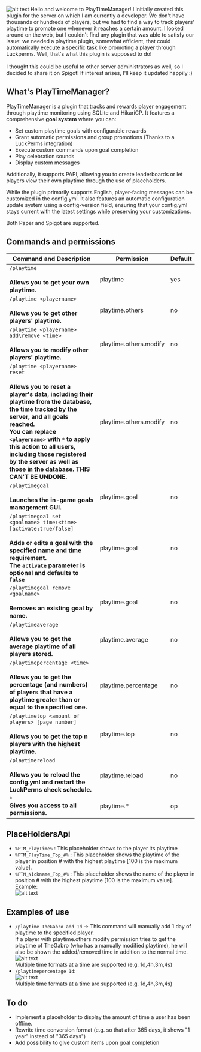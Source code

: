 ![alt text](https://i.imgur.com/cMGDraE.png "PlayTime Logo")
Hello and welcome to PlayTimeManager! I initially created this plugin for the server on which I am currently a developer. We don't have thousands or hundreds of players, but we had to find a way to track players' playtime to promote one whenever it reaches a certain amount. I looked around on the web, but I couldn't find any plugin that was able to satisfy our issue: we needed a playtime plugin, somewhat efficient, that could automatically execute a specific task like promoting a player through Luckperms. Well, that's what this plugin is supposed to do! <br> <br>
I thought this could be useful to other server administrators as well, so I decided to share it on Spigot! If interest arises, I'll keep it updated happily :)
## What's PlayTimeManager?
PlayTimeManager is a plugin that tracks and rewards player engagement through playtime monitoring using SQLite and HikariCP. It features a comprehensive **goal system** where you can:
-   Set custom playtime goals with configurable rewards
-   Grant automatic permissions and group promotions (Thanks to a LuckPerms integration)
-   Execute custom commands upon goal completion
-   Play celebration sounds
-   Display custom messages

Additionally, it supports PAPI, allowing you to create leaderboards or let players view their own playtime through the use of placeholders.

While the plugin primarily supports English, player-facing messages can be customized in the config.yml. It also features an automatic configuration update system using a config-version field, ensuring that your config.yml stays current with the latest settings while preserving your customizations.

Both Paper and Spigot are supported.



## Commands and permissions
| Command and Description| Permission | Default |
|---------|------------|---------|
| `/playtime`<br><br>**Allows you to get your own playtime.** | playtime | yes |
| `/playtime <playername>`<br><br>**Allows you to get other players' playtime.** | playtime.others | no |
| `/playtime <playername> add\remove <time>`<br><br>**Allows you to modify other players' playtime.** | playtime.others.modify | no |
| `/playtime <playername> reset`<br><br>**Allows you to reset a player's data, including their playtime from the database, the time tracked by the server, and all goals reached.<br>You can replace `<playername>` with `*` to apply this action to all users, including those registered by the server as well as those in the database. THIS CAN'T BE UNDONE.** | playtime.others.modify | no |
| `/playtimegoal`<br><br>**Launches the in-game goals management GUI.** | playtime.goal | no |
| `/playtimegoal set <goalname> time:<time> [activate:true/false]` <br><br>**Adds or edits a goal with the specified name and time requirement.<br>The `activate` parameter is optional and defaults to `false`** | playtime.goal | no |
| `/playtimegoal remove <goalname> `<br><br>**Removes an existing goal by name.** | playtime.goal | no |
| `/playtimeaverage`<br><br>**Allows you to get the average playtime of all players stored.** | playtime.average | no |
| `/playtimepercentage <time>`<br><br>**Allows you to get the percentage (and numbers) of players that have a playtime greater than or equal to the specified one.** | playtime.percentage | no |
| `/playtimetop <amount of players> [page number]`<br><br>**Allows you to get the top n players with the highest playtime.** | playtime.top | no |
| `/playtimereload`<br><br>**Allows you to reload the config.yml and restart the LuckPerms check schedule.** | playtime.reload | no |
| `*`<br>**Gives you access to all permissions.** | playtime.* | op |

## PlaceHoldersApi
* `%PTM_PlayTime%` : This placeholder shows to the player its playtime
* `%PTM_PlayTime_Top_#%` : This placeholder shows the playtime of the player in position # with the highest playtime [100 is the maximum value].
* `%PTM_Nickname_Top_#%` : This placeholder shows the name of the player in position # with the highest playtime [100 is the maximum value].
Example: <br>
![alt text](https://i.imgur.com/tbK5mH4.gif "PlayTime Leaderboard example")
## Examples of use
* `/playtime TheGabro add 1d` -> This command will manually add 1 day of playtime to the specified player. <br> If a player with playtime.others.modify permission tries to get the playtime of TheGabro (who has a manually modified playtime), he will also be shown the added/removed time in addition to the normal time. <br> ![alt text](https://i.imgur.com/Aqd1Yh3.png "PlayTime addition example") <br> Multiple time formats at a time are supported (e.g. 1d,4h,3m,4s)
* `/playtimepercentage 1d`: <br> ![alt text](https://i.imgur.com/wQndA7j.png "PlayTime percentage example") <br> Multiple time formats at a time are supported (e.g. 1d,4h,3m,4s)

## To do
- Implement a placeholder to display the amount of time a user has been offline.
- Rewrite time conversion format (e.g. so that after 365 days, it shows "1 year" instead of "365 days")
- Add possibility to give custom items upon goal completion 